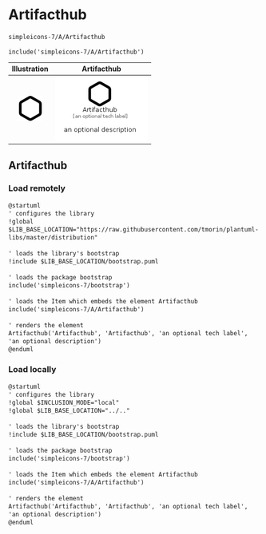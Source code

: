 # Artifacthub


```text
simpleicons-7/A/Artifacthub
```

```text
include('simpleicons-7/A/Artifacthub')
```



| Illustration | Artifacthub |
| :---: | :---: |
| ![illustration for Illustration](../../simpleicons-7/A/Artifacthub.png) | ![illustration for Artifacthub](../../simpleicons-7/A/Artifacthub.Local.png) |




## Artifacthub

### Load remotely
```plantuml
@startuml
' configures the library
!global $LIB_BASE_LOCATION="https://raw.githubusercontent.com/tmorin/plantuml-libs/master/distribution"

' loads the library's bootstrap
!include $LIB_BASE_LOCATION/bootstrap.puml

' loads the package bootstrap
include('simpleicons-7/bootstrap')

' loads the Item which embeds the element Artifacthub
include('simpleicons-7/A/Artifacthub')

' renders the element
Artifacthub('Artifacthub', 'Artifacthub', 'an optional tech label', 'an optional description')
@enduml
```

### Load locally
```plantuml
@startuml
' configures the library
!global $INCLUSION_MODE="local"
!global $LIB_BASE_LOCATION="../.."

' loads the library's bootstrap
!include $LIB_BASE_LOCATION/bootstrap.puml

' loads the package bootstrap
include('simpleicons-7/bootstrap')

' loads the Item which embeds the element Artifacthub
include('simpleicons-7/A/Artifacthub')

' renders the element
Artifacthub('Artifacthub', 'Artifacthub', 'an optional tech label', 'an optional description')
@enduml
```

